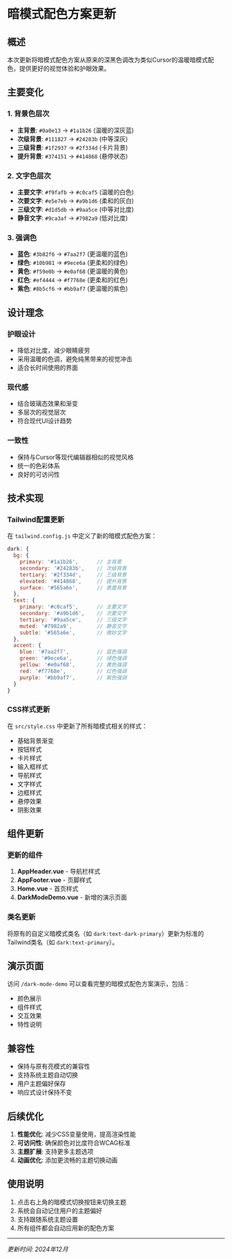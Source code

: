 # 暗模式配色方案更新

## 概述

本次更新将暗模式配色方案从原来的深黑色调改为类似Cursor的温暖暗模式配色，提供更好的视觉体验和护眼效果。

## 主要变化

### 1. 背景色层次
- **主背景**: `#0a0e13` → `#1a1b26` (温暖的深灰蓝)
- **次级背景**: `#111827` → `#24283b` (中等深灰)
- **三级背景**: `#1f2937` → `#2f334d` (卡片背景)
- **提升背景**: `#374151` → `#414868` (悬停状态)

### 2. 文字色层次
- **主要文字**: `#f9fafb` → `#c0caf5` (温暖的白色)
- **次要文字**: `#e5e7eb` → `#a9b1d6` (柔和的灰白)
- **三级文字**: `#d1d5db` → `#9aa5ce` (中等对比度)
- **静音文字**: `#9ca3af` → `#7982a9` (低对比度)

### 3. 强调色
- **蓝色**: `#3b82f6` → `#7aa2f7` (更温暖的蓝色)
- **绿色**: `#10b981` → `#9ece6a` (更柔和的绿色)
- **黄色**: `#f59e0b` → `#e0af68` (更温暖的黄色)
- **红色**: `#ef4444` → `#f7768e` (更柔和的红色)
- **紫色**: `#8b5cf6` → `#bb9af7` (更温暖的紫色)

## 设计理念

### 护眼设计
- 降低对比度，减少眼睛疲劳
- 采用温暖的色调，避免纯黑带来的视觉冲击
- 适合长时间使用的界面

### 现代感
- 结合玻璃态效果和渐变
- 多层次的视觉层次
- 符合现代UI设计趋势

### 一致性
- 保持与Cursor等现代编辑器相似的视觉风格
- 统一的色彩体系
- 良好的可访问性

## 技术实现

### Tailwind配置更新
在 `tailwind.config.js` 中定义了新的暗模式配色方案：

```javascript
dark: {
  bg: {
    primary: '#1a1b26',      // 主背景
    secondary: '#24283b',    // 次级背景
    tertiary: '#2f334d',     // 三级背景
    elevated: '#414868',     // 提升背景
    surface: '#565a6e',      // 表面背景
  },
  text: {
    primary: '#c0caf5',      // 主要文字
    secondary: '#a9b1d6',    // 次要文字
    tertiary: '#9aa5ce',     // 三级文字
    muted: '#7982a9',        // 静音文字
    subtle: '#565a6e',       // 微妙文字
  },
  accent: {
    blue: '#7aa2f7',         // 蓝色强调
    green: '#9ece6a',        // 绿色强调
    yellow: '#e0af68',       // 黄色强调
    red: '#f7768e',          // 红色强调
    purple: '#bb9af7',       // 紫色强调
  }
}
```

### CSS样式更新
在 `src/style.css` 中更新了所有暗模式相关的样式：

- 基础背景渐变
- 按钮样式
- 卡片样式
- 输入框样式
- 导航样式
- 文字样式
- 边框样式
- 悬停效果
- 阴影效果

## 组件更新

### 更新的组件
1. **AppHeader.vue** - 导航栏样式
2. **AppFooter.vue** - 页脚样式
3. **Home.vue** - 首页样式
4. **DarkModeDemo.vue** - 新增的演示页面

### 类名更新
将原有的自定义暗模式类名（如 `dark:text-dark-primary`）更新为标准的Tailwind类名（如 `dark:text-primary`）。

## 演示页面

访问 `/dark-mode-demo` 可以查看完整的暗模式配色方案演示，包括：
- 颜色展示
- 组件样式
- 交互效果
- 特性说明

## 兼容性

- 保持与原有亮模式的兼容性
- 支持系统主题自动切换
- 用户主题偏好保存
- 响应式设计保持不变

## 后续优化

1. **性能优化**: 减少CSS变量使用，提高渲染性能
2. **可访问性**: 确保颜色对比度符合WCAG标准
3. **主题扩展**: 支持更多主题选项
4. **动画优化**: 添加更流畅的主题切换动画

## 使用说明

1. 点击右上角的暗模式切换按钮来切换主题
2. 系统会自动记住用户的主题偏好
3. 支持跟随系统主题设置
4. 所有组件都会自动应用新的配色方案

---

*更新时间: 2024年12月* 